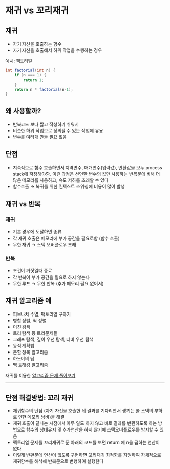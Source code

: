 # 재귀 vs 꼬리재귀

## 재귀

- 자기 자신을 호출하는 함수
- 자기 자신을 호출해서 하위 작업을 수행하는 경우

예시: 팩토리얼

```java
int factorial(int n) { 
    if (n === 1) { 
        return 1; 
    } 
    return n * factorial(n-1);
}
```

## 왜 사용할까?

- 반복코드 보다 짧고 작성하기 쉬워서
- 비슷한 하위 작업으로 정의될 수 있는 작업에 유용
- 변수를 여러개 만들 필요 없음

## 단점

- 지속적으로 함수 호출하면서 지역변수, 매개변수(입력값), 반환값을 모두 process stack에 저장해야함. 이런 과정은 선언한 변수의 값만 사용하는 반복문에 비해 더 많은 메모리를 사용하고, 속도 저하를 초래할 수 있다
- 함수호출 → 복귀를 위한 컨텍스트 스위칭에 비용이 많이 발생

## 재귀 vs 반복

### 재귀

- 기본 경우에 도달하면 종류
- 각 재귀 호출은 메모리에 부가 공간을 필요로함 (함수 호출)
- 무한 재귀 → 스택 오버플로우 초래

### 반복

- 조건이 거짓일때 종료
- 각 반복이 부가 공간을 필요로 하지 않는다
- 무한 루프 → 무한 반복 (추가 메모리 필요 없어서)

## 재귀 알고리즘 예

- 피보나치 수열, 팩토리얼 구하기
- 병합 정렬, 퀵 정렬
- 이진 검색
- 트리 탐색 등 트리문제들
- 그래프 탐색, 깊이 우선 탐색, 너비 우선 탐색
- 동적 계획법
- 분할 정복 알고리즘
- 하노이의 탑
- 백 트래킹 알고리즘

재귀를 이용한 [알고리즘 문제 풀어보기](https://ko.khanacademy.org/computing/computer-science/algorithms/recursive-algorithms/a/recursive-factorial)

---

## 단점 해결방법: 꼬리 재귀

- 재귀함수의 단점 (자기 자신을 호출한 뒤 결과를 기다리면서 생기는 콜 스택의 부하로 인한 메모리 낭비)을 해결
- 재귀 호출이 끝나는 시점에서 아무 일도 하지 않고 바로 결과를 반환하도록 하는 방법으로 함수의 상태유지 및 추가연산을 하지 않기에 스택오버플로우를 방지할 수 있음
- 팩토리얼 문제를 꼬리재귀로 푼 아래의 코드를 보면 return 에 n을 곱하는 연산이 없다
- 이렇게 반환분에 연산이 없도록 구현하면 꼬리재귀 최적화를 지원하여 자체적으로 재귀함수를 해석해 반복문으로 변형하여 실행한다